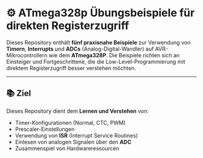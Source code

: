 # ⚙️ ATmega328p Übungsbeispiele für direkten Registerzugriff

Dieses Repository enthält **fünf praxisnahe Beispiele** zur Verwendung von **Timern**, **Interrupts** und **ADCs** (Analog-Digital-Wandler) auf AVR-Mikrocontrollern wie dem **ATmega328P**. Die Beispiele richten sich an Einsteiger und Fortgeschrittene, die die Low-Level-Programmierung mit direktem Registerzugriff besser verstehen möchten.

---

## 📚 Ziel

Dieses Repository dient dem **Lernen und Verstehen** von:

- Timer-Konfigurationen (Normal, CTC, PWM)
- Prescaler-Einstellungen
- Verwendung von **ISR** (Interrupt Service Routines)
- Einlesen von analogen Signalen über den **ADC**
- Zusammenspiel von Hardwareressourcen
